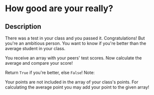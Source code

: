 # How good are your really?

## Description

There was a test in your class and you passed it. Congratulations!
But you're an ambitious person. You want to know if you're better than the average student in your class.

You receive an array with your peers' test scores. Now calculate the average and compare your score!

Return `True` if you're better, else `False`!
Note:

Your points are not included in the array of your class's points. For calculating the average point you may add your point to the given array!
